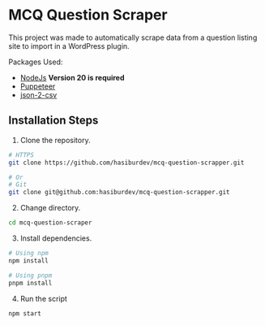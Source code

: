 # MCQ Question Scraper

This project was made to automatically scrape data from a question listing site to import in a WordPress plugin.

Packages Used:

- [NodeJs](https://nodejs.org/en) **Version 20 is required**
- [Puppeteer](https://pptr.dev/)
- [json-2-csv](https://www.npmjs.com/package/json-2-csv)

## Installation Steps

1. Clone the repository.

```bash
# HTTPS
git clone https://github.com/hasiburdev/mcq-question-scrapper.git

# Or
# Git
git clone git@github.com:hasiburdev/mcq-question-scrapper.git
```

2. Change directory.

```bash
cd mcq-question-scraper
```

3. Install dependencies.

```bash
# Using npm
npm install

# Using pnpm
pnpm install
```

4. Run the script

```bash
npm start
```
